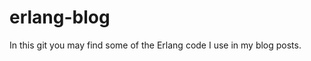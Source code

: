 erlang-blog
===========

In this git you may find some of the Erlang code I use in my blog posts.



